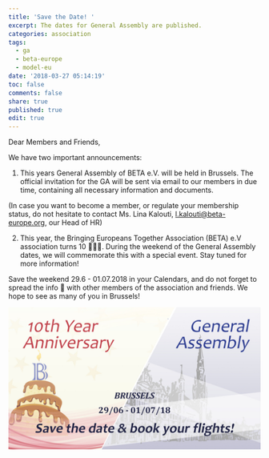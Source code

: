 ```yaml
---
title: 'Save the Date! '
excerpt: The dates for General Assembly are published.
categories: association
tags:
  - ga
  - beta-europe
  - model-eu
date: '2018-03-27 05:14:19'
toc: false
comments: false
share: true
published: true
edit: true
---
```

Dear Members and Friends,



We have two important announcements:



1. This years General Assembly of BETA e.V. will be held in Brussels. The official invitation for the GA will be sent via email to our members in due time, containing all necessary information and documents.



(In case you want to become a member, or regulate your membership status, do not hesitate to contact Ms. Lina Kalouti, l.kalouti@beta-europe.org, our Head of HR)



2. This year, the Bringing Europeans Together Association (BETA) e.V association turns 10 🎉🎈😊. During the weekend of the General Assembly dates, we will commemorate this with a special event. Stay tuned for more information!



Save the weekend 29.6 - 01.07.2018 in your Calendars, and do not forget to spread the info 📢 with other members of the association and friends. We hope to see as many of you in Brussels!

![](/assets/images/ga_10thann.png)
